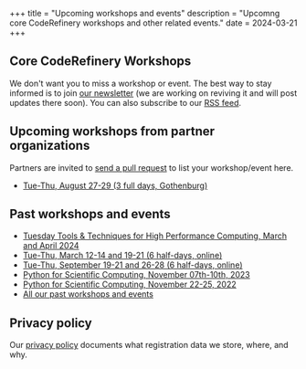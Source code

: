 +++
title = "Upcoming workshops and events"
description = "Upcomng core CodeRefinery workshops and other related events."
date = 2024-03-21
+++

## Core CodeRefinery Workshops

<!-- If you edit this section, also update the date on top of this page. This
is important for RSS feed. -->

We don't want you to miss a workshop or event. The best
way to stay informed is to join [our newsletter](@/about/newsletter.md)
(we are working on reviving it and will post updates there soon).
You can also subscribe to our [RSS feed](/atom.xml).


## Upcoming workshops from partner organizations

Partners are invited to [send a pull
request](https://github.com/coderefinery/coderefinery.org/edit/main/content/workshops/upcoming.md)
to list your workshop/event here.

- [Tue-Thu, August 27-29 (3 full days, Gothenburg)](https://coderefinery.github.io/2024-08-27-gothenburg/)

## Past workshops and events

- [Tuesday Tools & Techniques for High Performance Computing, March and April 2024](https://scicomp.aalto.fi/training/scip/ttt4hpc-2024/)
- [Tue-Thu, March 12-14 and 19-21 (6 half-days, online)](https://coderefinery.github.io/2024-03-12-workshop/)
- [Tue-Thu, September 19-21 and 26-28 (6 half-days, online)](https://coderefinery.github.io/2023-09-19-workshop/)
- [Python for Scientific Computing, November 07th-10th,
  2023](https://scicomp.aalto.fi/training/scip/python-for-scicomp-2023/)
- [Python for Scientific Computing, November 22-25,
  2022](https://scicomp.aalto.fi/training/scip/python-for-scicomp-2022/)
- [All our past workshops and events](@/workshops/past.md)


## Privacy policy

Our [privacy policy](/privacy-policy/)
documents what registration data we store, where, and why.
